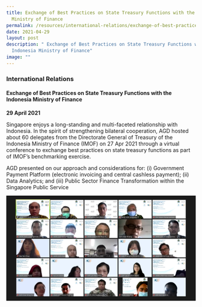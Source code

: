```yaml
---
title: Exchange of Best Practices on State Treasury Functions with the Indonesia
  Ministry of Finance
permalink: /resources/international-relations/exchange-of-best-practices/
date: 2021-04-29
layout: post
description: " Exchange of Best Practices on State Treasury Functions with the
  Indonesia Ministry of Finance"
image: ""
---
```

### International Relations

#### Exchange of Best Practices on State Treasury Functions with the Indonesia Ministry of Finance

**29 April 2021**

Singapore enjoys a long-standing and multi-faceted relationship with Indonesia. In the spirit of strengthening bilateral cooperation, AGD hosted about 60 delegates from the Directorate General of Treasury of the Indonesia Ministry of Finance (IMOF) on 27 Apr 2021 through a virtual conference to exchange best practices on state treasury functions as part of IMOF’s benchmarking exercise.  
  
AGD presented on our approach and considerations for: (i) Government Payment Platform (electronic invoicing and central cashless payment); (ii) Data Analytics; and (iii) Public Sector Finance Transformation within the Singapore Public Service

![IR Best Practices](/images/News%20and%20Events/International%20Relations/IR-Best_Practices.png)